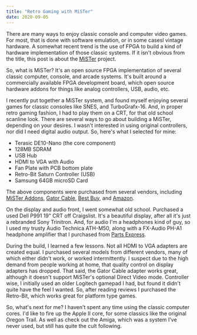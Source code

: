 ```yaml
---
title: "Retro Gaming with MiSTer"
date: 2020-09-05
---
```


There are many ways to enjoy classic console and computer video games. For most, that is done with software emulation, or in some casesl vintage hardware. A somewhat recent trend is the use of FPGA to build a kind of hardware implementation of those classic systems. If it isn't obvious from the title, this post is about the [MiSTer](https://github.com/MiSTer-devel/Main_MiSTer/wiki) project.

So, what is MiSTer? It's an open source FPGA implementation of several classic computer, console, and arcade systems. It's built around a commercially available FPGA development board, which open source hardware addons for things like analog controllers, USB, audio, etc.

I recently put together a MiSTer system, and found myself enjoying several games for classic consoles like SNES, and TurboGrafx-16. And, in proper retro gaming fashion, I had to play them on a CRT, for that old school scanline look. There are several ways to go about building a MiSTer, depending on your desires. I wasn't interested in using original controllers, nor did I need digital audio output. So, here's what I selected for mine:

* Terasic DE10-Nano (the core component)
* 128MB SDRAM
* USB Hub
* HDMI to VGA with Audio
* Fan Plate with PCB bottom plate
* Retro-Bit Saturn Controller (USB)
* Samsung 64GB microSD Card

The above components were purchased from several vendors, including [MiSTer Addons](https://misteraddons.com/), [Gator Cable](https://gatorcable.com/), [Best Buy](https://www.bestbuy.com/), and [Amazon](https://www.amazon.com/).

On the display and audio front, I went somewhat old school. Purchased a used Dell P991 19" CRT off Craigslist. It's a beautiful display, after all it's just a rebranded Sony Trinitron. And, for audio I'm a headphones kind of guy, so I used my trusty Audio Technica ATH-M50, along with a FX-Audio PH-A1 headphone amplifier that I purchased from [Parts Express](https://www.partsexpress.com/).

During the build, I learned a few lessons. Not all HDMI to VGA adapters are created equal. I purchased several models from different vendors, many of which either didn't work, or worked intermittently. I suspect due to the high demand from people working at home, that quality control on display adapters has dropped. That said, the Gator Cable adapter works great, although it doesn't support MiSTer's optional Direct Video mode. Controller wise, I initially used an older Logitech gamepad I had, but found it didn't quite have the feel I wanted. So, after reading reviews I purchased the Retro-Bit, which works great for platform type games.

So, what's next for me? I haven't spent any time using the classic computer cores. I'd like to fire up the Apple II core, for some classics like the original Oregon Trail. As well as check out the Amiga, which was a system I've never used, but still has quite the cult following.
